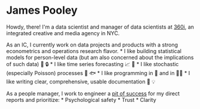 # James Pooley

<!-- ![GitHub followers](https://img.shields.io/github/followers/jamespooley?label=Follow&style=social) ![Twitter Follow](https://img.shields.io/twitter/follow/jamspooley?label=Follow&style=social) -->

Howdy, there! I'm a data scientist and manager of data scientists at [360i](https://www.360i.com/), an integrated creative and media agency in NYC.

As an IC, I currently work on data projects and products with a strong econometrics and operations research flavor.
    * I like building statistical models for person-level data (but am also concerned about the implications of such data) 👨 🔒
    * I like time series forecasting 📈 🔮
    * I like stochastic (especially Poisson) processes 🎲 🐟
    * I like programming in 🐍 and in 🏴‍☠️
    * I like writing clear, comprehensive, usable documentation 📝 💡

As a people manager, I work to engineer a [pit of success](https://www.auckland.ac.nz/en/news/2017/12/05/problem-solving-pits-of-success.html) for my direct reports and prioritize:
    * Psychological safety
    * Trust
    * Clarity
